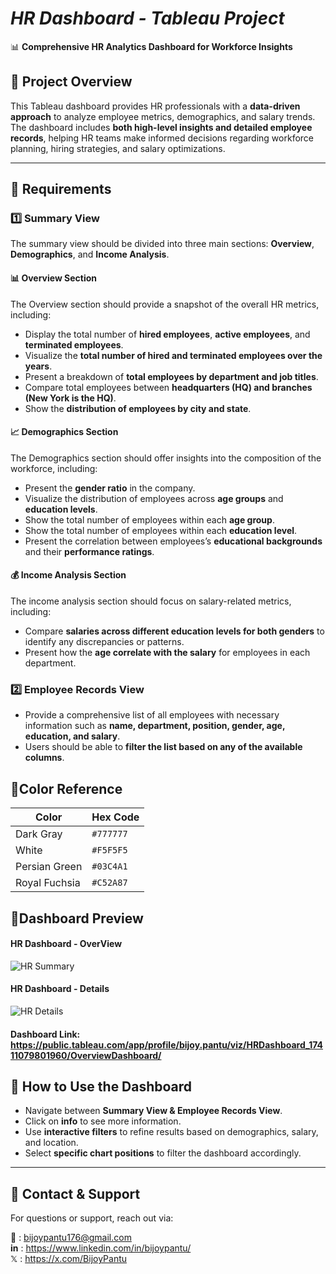 # *HR Dashboard - Tableau Project*
📊 **Comprehensive HR Analytics Dashboard for Workforce Insights**  

## 📌 Project Overview
This Tableau dashboard provides HR professionals with a **data-driven approach** to analyze employee metrics, demographics, and salary trends. The dashboard includes **both high-level insights and detailed employee records**, helping HR teams make informed decisions regarding workforce planning, hiring strategies, and salary optimizations.  

---

## 📌 Requirements

### 1️⃣ Summary View
The summary view should be divided into three main sections: **Overview**, **Demographics**, and **Income Analysis**.

#### 📊 **Overview Section**
The Overview section should provide a snapshot of the overall HR metrics, including:
- Display the total number of **hired employees**, **active employees**, and **terminated employees**.  
- Visualize the **total number of hired and terminated employees over the years**.  
- Present a breakdown of **total employees by department and job titles**. 
- Compare total employees between **headquarters (HQ) and branches (New York is the HQ)**.
- Show the **distribution of employees by city and state**.  

#### 📈 **Demographics Section**
The Demographics section should offer insights into the composition of the workforce, including:
- Present the **gender ratio** in the company.  
- Visualize the distribution of employees across **age groups** and **education levels**.
- Show the total number of employees within each **age group**.
- Show the total number of employees within each **education level**.
- Present the correlation between employees’s **educational backgrounds** and their **performance ratings**.  

#### 💰 **Income Analysis Section**
The income analysis section should focus on salary-related metrics, including:
- Compare **salaries across different education levels for both genders** to identify any discrepancies or patterns.
- Present how the **age correlate with the salary** for employees in each department.

### 2️⃣ Employee Records View
- Provide a comprehensive list of all employees with necessary information such as **name, department, position, gender, age, education, and salary**.  
- Users should be able to **filter the list based on any of the available columns**.

## 📌Color Reference

| Color           | Hex Code  |
|---------------|----------|
| Dark Gray           | `#777777` |
| White          | `#F5F5F5` |
| Persian Green  | `#03C4A1` |
| Royal Fuchsia  | `#C52A87` |

## 📌Dashboard Preview
#### HR Dashboard - OverView
![HR  Summary](https://github.com/bijoypantu/Human-Resources-Dashboard/blob/main/HR%20%20Overview.png?raw=true)
#### HR Dashboard - Details
![HR  Details](https://github.com/bijoypantu/Human-Resources-Dashboard/blob/main/HR%20Details.png?raw=true)
#### Dashboard Link: https://public.tableau.com/app/profile/bijoy.pantu/viz/HRDashboard_17411079801960/OverviewDashboard/

## 📌 How to Use the Dashboard
- Navigate between **Summary View & Employee Records View**.
- Click on **info** to see more information.
- Use **interactive filters** to refine results based on demographics, salary, and location.
- Select **specific chart positions** to filter the dashboard accordingly.
---

## 📌 Contact & Support
For questions or support, reach out via:

📩 : bijoypantu176@gmail.com  
**in** : https://www.linkedin.com/in/bijoypantu/  
𝕏 : https://x.com/BijoyPantu
